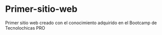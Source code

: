 # Primer-sitio-web
Primer sitio web creado con el conocimiento adquirido en el Bootcamp de Tecnolochicas PRO
